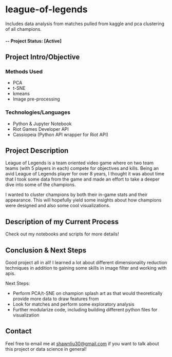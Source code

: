 # league-of-legends
Includes data analysis from matches pulled from kaggle and pca clustering of all champions.

#### -- Project Status: [Active]

## Project Intro/Objective

### Methods Used
* PCA
* t-SNE
* kmeans
* Image pre-processing

### Technologies/Languages
* Python & Jupyter Notebook
* Riot Games Developer API
* Cassiopeia (Python API wrapper for Riot API)

## Project Description
League of Legends is a team oriented video game where on two team teams (with 5 players in each) compete for objectives and kills. Being an avid League of Legends player for over 8 years, I thought it was about time that I took some data from the game and made an effort to take a deeper dive into some of the champions. 

I wanted to cluster champions by both their in-game stats and their appearance. This will hopefully yield some insights about how champions were designed and also some cool visualizations.

## Description of my Current Process
Check out my notebooks and scripts for more details!

## Conclusion & Next Steps
Good project all in all! I learned a lot about different dimensionality reduction techniques in addition to gaining some skills in image filter and working with apis. 

Next Steps:
* Perform PCA/t-SNE on champion splash art as that would theoretically provide more data to draw features from
* Look for matches and perform some exploratory analysis
* Further modularize code, including building different python files for visualization

## Contact
Feel free to email me at shawnliu30@gmail.com if you want to talk about this project or data science in general!
